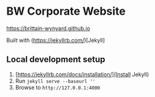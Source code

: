 # BW Corporate Website

https://brittain-wynyard.github.io

Built with (https://jekyllrb.com/)[Jekyll]

## Local development setup

1. [https://jekyllrb.com/docs/installation/](Install Jekyll)
2. Run `jekyll serve --baseurl ''`
3. Browse to `http://127.0.0.1:4000`